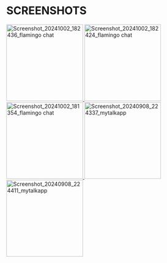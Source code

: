 # SCREENSHOTS

<a href="https://github.com/user-attachments/assets/5ed27bc8-b65e-4a36-8ae0-426ec747a838">
    <img src="https://github.com/user-attachments/assets/5ed27bc8-b65e-4a36-8ae0-426ec747a838" alt="Screenshot_20241002_182436_flamingo chat" width="200"/>
</a>

<a href="https://github.com/user-attachments/assets/0c171139-6361-454b-9208-2b065d01552e">
    <img src="https://github.com/user-attachments/assets/0c171139-6361-454b-9208-2b065d01552e" alt="Screenshot_20241002_182424_flamingo chat" width="200"/>
</a>

<a href="https://github.com/user-attachments/assets/93ae5b57-516c-457a-b338-7d4514fc6b38">
    <img src="https://github.com/user-attachments/assets/93ae5b57-516c-457a-b338-7d4514fc6b38" alt="Screenshot_20241002_181354_flamingo chat" width="200"/>
</a>

<a href="https://github.com/user-attachments/assets/851f9aca-6734-4578-9ff9-d8c72f9ad0b9">
    <img src="https://github.com/user-attachments/assets/851f9aca-6734-4578-9ff9-d8c72f9ad0b9" alt="Screenshot_20240908_224337_mytalkapp" width="200"/>
</a>

<a href="https://github.com/user-attachments/assets/92ec0b4c-c989-41a0-a692-575cba225840">
    <img src="https://github.com/user-attachments/assets/92ec0b4c-c989-41a0-a692-575cba225840" alt="Screenshot_20240908_224411_mytalkapp" width="200"/>
</a>
